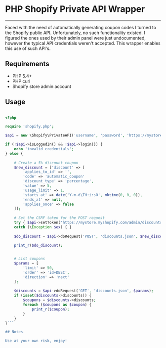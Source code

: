 # PHP Shopify Private API Wrapper

---

Faced with the need of automatically generating coupon codes I turned to the Shopify public API. Unfortunately, no such functionality existed. I figured the ones used by their admin panel were just undocumented, however the typical API credentials weren't accepted. This wrapper enables this use of such API's.

## Requirements

* PHP 5.4+
* PHP curl 
* Shopify store admin account

## Usage

```php

<?php

require 'shopify.php';

$api = new \Shopify\PrivateAPI('username', 'password', 'https://mystore.myshopify.com/admin');

if (!$api->isLoggedIn() && !$api->login()) {
	echo 'invalid credentials';
} else {
	
	# Create a 5% discount coupon
	$new_discount = ['discount' => [
		'applies_to_id' => '',
		'code' => 'automatic_coupon'
		'discount_type' => 'percentage',
		'value' => 5,
		'usage_limit' => 1,
		'starts_at' => date('Y-m-d\TH:i:sO', mktime(0, 0, 0)),
		'ends_at' => null,
		'applies_once' => false
	]];
	
	# Set the CSRF token for the POST request
	try { $api->setToken('https://mystore.myshopify.com/admin/discounts/new'); } 
	catch (\Exception $ex) { }
	
	$do_discount = $api->doRequest('POST', 'discounts.json', $new_discount);

	print_r($do_discount);
	

	# List coupons
	$params = [
		'limit' => 50, 
		'order' => 'id+DESC', 
		'direction' => 'next'
	];
		
	$discounts = $api->doRequest('GET', 'discounts.json', $params);
	if (isset($discounts->discounts)) {
		$coupons = $discounts->discounts;
		foreach ($coupons as $coupon) {
			print_r($coupon);
		}
	}
}```

## Notes

Use at your own risk, enjoy!
